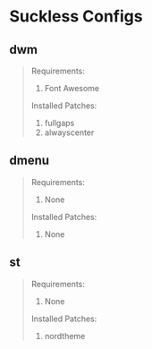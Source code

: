 # Suckless Configs

## dwm
> Requirements:
> 1. Font Awesome
>
> Installed Patches:
> 1. fullgaps
> 2. alwayscenter

## dmenu
> Requirements:
> 1. None
>
> Installed Patches:
> 1. None

## st
> Requirements:
> 1. None
>
> Installed Patches:
> 1. nordtheme
